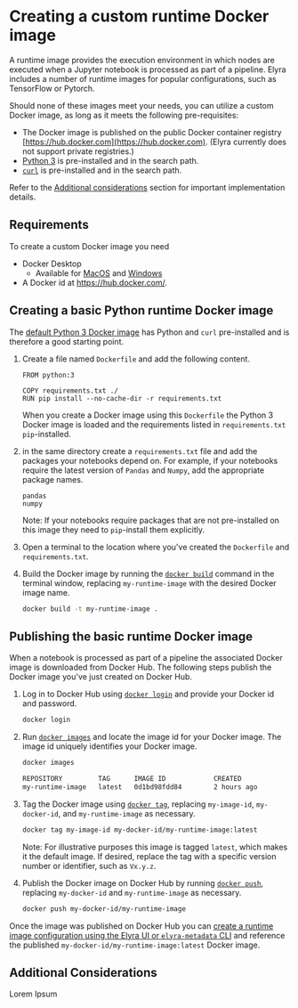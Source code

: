 <!--
{% comment %}
Copyright 2018-2020 IBM Corporation

Licensed under the Apache License, Version 2.0 (the "License");
you may not use this file except in compliance with the License.
You may obtain a copy of the License at

http://www.apache.org/licenses/LICENSE-2.0

Unless required by applicable law or agreed to in writing, software
distributed under the License is distributed on an "AS IS" BASIS,
WITHOUT WARRANTIES OR CONDITIONS OF ANY KIND, either express or implied.
See the License for the specific language governing permissions and
limitations under the License.
{% endcomment %}
-->

# Creating a custom runtime Docker image

A runtime image provides the execution environment in which nodes are executed when a Jupyter notebook is processed as part of a pipeline. Elyra includes a number of runtime images for popular configurations, such as TensorFlow or Pytorch.

Should none of these images meet your needs, you can utilize a custom Docker image, as long as it meets the following pre-requisites:
- The Docker image is published on the public Docker container registry [https://hub.docker.com](https://hub.docker.com). (Elyra currently does not support private registries.)
- [Python 3](https://www.python.org/) is pre-installed and in the search path.
- [`curl`](https://curl.haxx.se/) is pre-installed and in the search path.

Refer to the [Additional considerations](#additional-considerations) section for important implementation details.

## Requirements

To create a custom Docker image you need

- Docker Desktop
    - Available for [MacOS](https://hub.docker.com/editions/community/docker-ce-desktop-mac) and 
                    [Windows](https://hub.docker.com/editions/community/docker-ce-desktop-windows)
- A Docker id at https://hub.docker.com/.

## Creating a basic Python runtime Docker image

The [default Python 3 Docker image](https://hub.docker.com/_/python) has Python and `curl` pre-installed and is therefore a good starting point.

1. Create a file named `Dockerfile` and add the following content.
   ```
   FROM python:3

   COPY requirements.txt ./
   RUN pip install --no-cache-dir -r requirements.txt
   ```

   When you create a Docker image using this `Dockerfile` the Python 3 Docker image is loaded and the requirements listed in `requirements.txt` `pip`-installed.

1. in the same directory create a `requirements.txt` file and add the packages your notebooks depend on. For example, if your notebooks require the latest version of `Pandas` and `Numpy`,  add the appropriate package names.
   ```
   pandas
   numpy
   ```

   Note: If your notebooks require packages that are not pre-installed on this image they need to `pip`-install them explicitly.

1. Open a terminal to the location where you've created the `Dockerfile` and `requirements.txt`.

1. Build the Docker image by running the [`docker build`](https://docs.docker.com/engine/reference/commandline/build/) command in the terminal window, replacing `my-runtime-image` with the desired Docker image name.

   ```bash
   docker build -t my-runtime-image .
   ```

## Publishing the basic runtime Docker image

When a notebook is processed as part of a pipeline the associated Docker image is downloaded from Docker Hub. The following steps publish the Docker image you've just created on Docker Hub. 

1. Log in to Docker Hub using [`docker login`](https://docs.docker.com/engine/reference/commandline/login/) and provide your Docker id and password.

   ```bash
   docker login
   ```

1. Run [`docker images`](https://docs.docker.com/engine/reference/commandline/images/) and locate the image id for your Docker image. The image id uniquely identifies your Docker image.

    ```bash
    docker images

    REPOSITORY         TAG      IMAGE ID            CREATED             SIZE 
    my-runtime-image   latest   0d1bd98fdd84        2 hours ago         887MB
    ```

1. Tag the Docker image using [`docker tag`](https://docs.docker.com/engine/reference/commandline/tag/), replacing `my-image-id`, `my-docker-id`, and `my-runtime-image` as necessary.

   ```bash
   docker tag my-image-id my-docker-id/my-runtime-image:latest
   ```

   Note: For illustrative purposes this image is tagged `latest`, which makes it the default image. If desired, replace the tag with a specific version number or identifier, such as `Vx.y.z`.

1. Publish the Docker image on Docker Hub by running [`docker push`](https://docs.docker.com/engine/reference/commandline/push/), replacing `my-docker-id` and `my-runtime-image` as necessary.

    ```bash
    docker push my-docker-id/my-runtime-image
    ```

Once the image was published on Docker Hub you can [create a runtime image configuration using the Elyra UI or `elyra-metadata` CLI](/user_guide/runtime-image-conf.md) and reference the published `my-docker-id/my-runtime-image:latest` Docker image.

## Additional Considerations

Lorem Ipsum